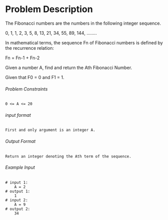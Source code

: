 # Problem Description

The Fibonacci numbers are the numbers in the following integer sequence.

0, 1, 1, 2, 3, 5, 8, 13, 21, 34, 55, 89, 144, ……..

In mathematical terms, the sequence Fn of Fibonacci numbers is defined by the recurrence relation:

Fn = Fn-1 + Fn-2

Given a number A, find and return the Ath Fibonacci Number.

Given that F0 = 0 and F1 = 1.

###### Problem Constraints

```
0 <= A <= 20
```

###### input format

``` 
First and only argument is an integer A.
```

###### Output Format

```
Return an integer denoting the Ath term of the sequence.
```

###### Example Input

```
# input 1: 
    A = 2
# output 1: 
    1
# input 2: 
    A = 9
# output 2: 
    34
```
